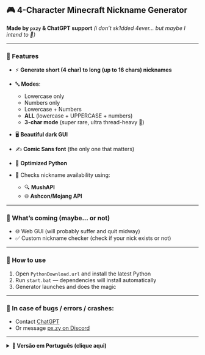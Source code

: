 ## 🎮 4-Character Minecraft Nickname Generator

**Made by `pxzy` & ChatGPT support**
*(i don’t sk1dded 4ever... but maybe I intend to 👀)*

---

### 🔧 Features

* ⚡️ **Generate short (4 char) to long (up to 16 chars) nicknames**
* 🔤 **Modes**:

  * Lowercase only
  * Numbers only
  * Lowercase + Numbers
  * **ALL** (lowercase + UPPERCASE + numbers)
  * **3-char mode** (super rare, ultra thread-heavy 👻)
* 🖥️ **Beautiful dark GUI**
* ✍️ **Comic Sans font** (the only one that matters)
* 🐍 **Optimized Python**
* 📡 Checks nickname availability using:

  * 🔍 **MushAPI**
  * 🌐 **Ashcon/Mojang API**

---

### 🚧 What’s coming (maybe... or not)

* 🌐 Web GUI (will probably suffer and quit midway)
* ✅ Custom nickname checker (check if your nick exists or not)

---

### 🧪 How to use

1. Open `PythonDownload.url` and install the latest Python
2. Run `start.bat` — dependencies will install automatically
3. Generator launches and does the magic

---

### 🐞 In case of bugs / errors / crashes:

* Contact [ChatGPT](https://chatgpt.com/)
* Or message [px.zy on Discord](https://discordlookup.com/user/1335783201850789958)

---

<details>
<summary><strong>📘 Versão em Português (clique aqui)</strong></summary>

## 🎮 Gerador de Nicknames para Minecraft (4 caracteres)

**Feito por `pxzy` e o ChatGPT ajudando**
*(eu nunca sk1ddei... mas talvez eu irei... 👀)*

---

### 🔧 Funções

* ⚡️ **Gere nicks curtos (4 letras) até longos (16 letras)**
* 🔤 **Modos**:

  * Apenas letras minúsculas
  * Apenas números
  * Letras minúsculas + números
  * **TODOS** (minúsculas + MAIÚSCULAS + números)
  * **Modo 3 letras** (muito raro, consome MUITA thread 👻)
* 🖥️ **Interface escura, minimalista e bonita**
* ✍️ **Fonte Comic Sans** (a melhor, foda-se)
* 🐍 **Python otimizado**
* 📡 Checagem de nicks via:

  * 🔍 **MushAPI**
  * 🌐 **Ashcon/Mojang API**

---

### 🚧 O que pretendo (talvez... ou não)

* 🌐 Web GUI (provavelmente vou desistir no meio)
* ✅ Verificador de nick personalizado (ver se o nick existe)

---

### 🧪 Como usar

1. Abra `PythonDownload.url` e baixe o Python mais recente
2. Execute `start.bat` — as dependências vão instalar automaticamente
3. O gerador abrirá sozinho depois disso

---

### 🐞 Em caso de bugs / erros / travamentos:

* Fale com o [ChatGPT](https://chatgpt.com/)
* Ou com o [px.zy no Discord](https://discordlookup.com/user/1335783201850789958)

---
</details>

